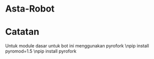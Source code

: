 # Asta-Robot


# Catatan
Untuk module dasar untuk bot ini menggunakan pyrofork
\npip install pyromod=1.5
\npip install pyrofork
